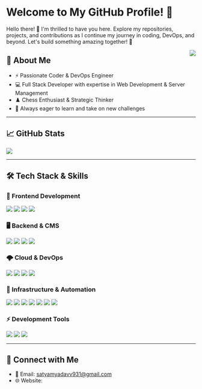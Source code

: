 # Welcome to My GitHub Profile! 🌟

Hello there! 👋 I'm thrilled to have you here. Explore my repositories, projects, and contributions as I continue my journey in coding, DevOps, and beyond. Let's build something amazing together! 🚀

<img align="right" src="https://profile-counter.glitch.me/ilearn-code/count.svg" />


## 🌟 About Me
- ⚡ Passionate Coder & DevOps Engineer  
- 💻 Full Stack Developer with expertise in Web Development & Server Management  
- ♟️ Chess Enthusiast & Strategic Thinker  
- 🌊 Always eager to learn and take on new challenges  

---

## 📈 GitHub Stats
<img align="center" src="http://github-readme-streak-stats.herokuapp.com?user=ilearn-code&theme=dark&date_format=M%20j%5B%2C%20Y%5D&background=0A0015&fire=00B1DD&ring=00C0DD&currStreakLabel=00C6DD">

---

## 🛠 Tech Stack & Skills

### 🚀 Frontend Development
<img src="https://img.shields.io/badge/html5-%23E34F26.svg?&style=for-the-badge&logo=html5&logoColor=white"> 
<img src="https://img.shields.io/badge/css3-%231572B6.svg?&style=for-the-badge&logo=css3&logoColor=white"> 
<img src="https://img.shields.io/badge/javascript-%23323330.svg?&style=for-the-badge&logo=javascript&logoColor=%23F7DF1E"> 
<img src="https://img.shields.io/badge/react-%2361DAFB.svg?&style=for-the-badge&logo=react&logoColor=white">

### 🖥 Backend & CMS
<img src="https://img.shields.io/badge/PHP-%777BB4.svg?&style=for-the-badge&logo=php&logoColor=white"> 
<img src="https://img.shields.io/badge/WordPress-%230075A8.svg?&style=for-the-badge&logo=wordpress&logoColor=white"/> 
<img src="https://img.shields.io/badge/Java-%23FF0000.svg?&style=for-the-badge&logo=java&logoColor=white"> 
<img src="https://img.shields.io/badge/SQL-%230075A8.svg?&style=for-the-badge&logo=sql&logoColor=white"/>

### 🌩 Cloud & DevOps
<img src="https://img.shields.io/badge/AWS-%23FF9900.svg?&style=for-the-badge&logo=amazon-aws&logoColor=white"> 
<img src="https://img.shields.io/badge/Azure-%230072C6.svg?&style=for-the-badge&logo=microsoft-azure&logoColor=white"> 
<img src="https://img.shields.io/badge/Digital%20Ocean-%230167ff.svg?&style=for-the-badge&logo=digitalocean&logoColor=white"> 
<img src="https://img.shields.io/badge/Cloudflare-%23F38020.svg?&style=for-the-badge&logo=cloudflare&logoColor=white">

### 🔧 Infrastructure & Automation
<img src="https://img.shields.io/badge/Nginx-%23009639.svg?&style=for-the-badge&logo=nginx&logoColor=white"> 
<img src="https://img.shields.io/badge/Apache-%23D22128.svg?&style=for-the-badge&logo=apache&logoColor=white"> 
<img src="https://img.shields.io/badge/Docker-%232496ED.svg?&style=for-the-badge&logo=docker&logoColor=white"> 
<img src="https://img.shields.io/badge/Kubernetes-%23326CE5.svg?&style=for-the-badge&logo=kubernetes&logoColor=white"> 
<img src="https://img.shields.io/badge/Bash-%234EAA25.svg?&style=for-the-badge&logo=gnubash&logoColor=white"> 
<img src="https://img.shields.io/badge/CI%2FCD-%23025E8C.svg?&style=for-the-badge&logo=gitlab&logoColor=white"> 
<img src="https://img.shields.io/badge/Linux-%23FCC624.svg?&style=for-the-badge&logo=linux&logoColor=black">

### ⚡ Development Tools
<img src="https://img.shields.io/badge/Git-%23F05033.svg?&style=for-the-badge&logo=git&logoColor=white"/> 
<img src="https://img.shields.io/badge/VS%20Code-%23007ACC.svg?&style=for-the-badge&logo=visual-studio-code&logoColor=white"> 
<img src="https://img.shields.io/badge/Linux-%23FCC624.svg?&style=for-the-badge&logo=linux&logoColor=black">

---

## 🤝 Connect with Me
- 📧 Email: satyamyadavv931@gmail.com  
- 🌐 Website: [](https://satyamay.tech/)

